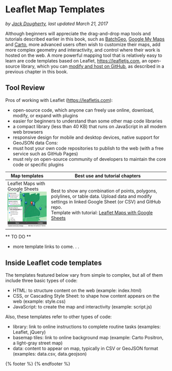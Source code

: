 # Leaflet Map Templates
*by [Jack Dougherty](../introduction/who.md), last updated March 21, 2017*

Although beginners will appreciate the drag-and-drop map tools and tutorials described earlier in this book, such as [BatchGeo](../map/batchgeo), [Google My Maps](../map/mymaps) and [Carto](../map/carto), more advanced users often wish to customize their maps, add more complex geometry and interactivity, and control where their work is hosted on the web. A more powerful mapping tool that is relatively easy to learn are code templates based on Leaflet, https://leafletjs.com, an open-source library, which you can [modify and host on GitHub](../github), as described in a previous chapter in this book.

## Tool Review
Pros of working with Leaflet (https://leafletjs.com):
- open-source code, which anyone can freely use online, download, modify, or expand with plugins
- easier for beginners to understand than some other map code libraries
- a compact library (less than 40 KB) that runs on JavaScript in all modern web browsers
- responsive design for mobile and desktop devices, native support for GeoJSON data
Cons:
- must host your own code repositories to publish to the web (with a free service such as GitHub Pages)
- must rely on open-source community of developers to maintain the core code or specific plugins

| Map templates | Best use and tutorial chapters |
| --- | --- |
| Leaflet Maps with Google Sheets<br> ![](leaflet-maps-with-google-sheets.png) | Best to show any combination of points, polygons, polylines, or table data. Upload data and modify settings in linked Google Sheet (or CSV) and GitHub repo. <br>Template with tutorial: [Leaflet Maps with Google Sheets](with-google-sheets) |

** TO DO **
- more template links to come. . .

## Inside Leaflet code templates
The templates featured below vary from simple to complex, but all of them include three basic types of code:
- HTML: to structure content on the web (example: index.html)
- CSS, or Cascading Style Sheet: to shape how content appears on the web (example: style.css)
- JavaScript: to create the map and interactivity  (example: script.js)

Also, these templates refer to other types of code:
- library: link to online instructions to complete routine tasks (examples: Leaflet, jQuery)
- basemap tiles: link to online background map (example: Carto Positron, a light-gray street map)
- data: content to appear on map, typically in CSV or GeoJSON format (examples: data.csv, data.geojson)



{% footer %}
{% endfooter %}
